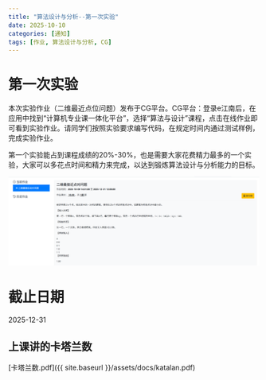 ```yaml
---
title: "算法设计与分析--第一次实验"
date: 2025-10-10
categories: [通知]
tags: [作业, 算法设计与分析, CG]
---
```


# 第一次实验

本次实验作业（二维最近点位问题）发布于CG平台。CG平台：登录e江南后，在应用中找到“计算机专业课一体化平台”，选择“算法与设计”课程，点击在线作业即可看到实验作业。请同学们按照实验要求编写代码，在规定时间内通过测试样例，完成实验作业。

第一个实验能占到课程成绩的20%-30%，也是需要大家花费精力最多的一个实验，大家可以多花点时间和精力来完成，以达到锻炼算法设计与分析能力的目标。

![算法实验](/assets/img/post/20251010/算法实验.png)

# 截止日期
2025-12-31

## 上课讲的卡塔兰数

[卡塔兰数.pdf]({{ site.baseurl }}/assets/docs/katalan.pdf)